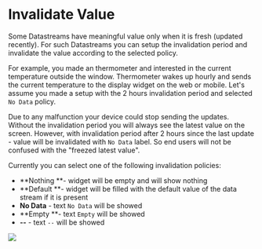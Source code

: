# Invalidate Value

Some Datastreams have meaningful value only when it is fresh (updated recently). For such Datastreams you can setup the invalidation period and invalidate the value according to the selected policy.

For example, you made an thermometer and interested in the current temperature outside the window. Thermometer wakes up hourly and sends the current temperature to the display widget on the web or mobile. Let's assume you made a setup with the 2 hours invalidation period and selected `No Data` policy.

Due to any malfunction your device could stop sending the updates. Without the invalidation period you will always see the latest value on the screen. However, with invalidation period after 2 hours since the last update - value will be invalidated with `No Data` label. So end users will not be confused with the "freezed latest value".

Currently you can select one of the following invalidation policies:

* **Nothing **- widget will be empty and will show nothing
* **Default **- widget will be filled with the default value of the data stream if it is present
* **No Data** - text `No Data` will be showed
* **Empty **- text `Empty` will be showed
* **--** - text `--` will be showed

![](../../../../.gitbook/assets/invalidate.gif)

